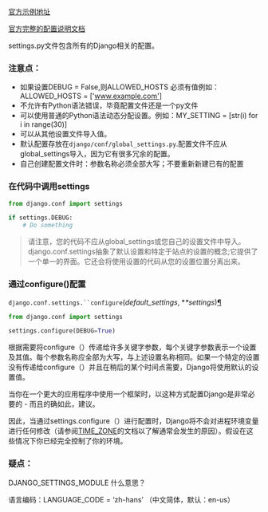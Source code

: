 [官方示例地址](https://docs.djangoproject.com/en/2.0/topics/settings/)

[官方完整的配置说明文档](https://docs.djangoproject.com/en/2.0/ref/settings/)

settings.py文件包含所有的Django相关的配置。



### 注意点：

- 如果设置DEBUG = False,则ALLOWED_HOSTS 必须有值例如：ALLOWED_HOSTS = ['www.example.com']
- 不允许有Python语法错误，毕竟配置文件还是一个py文件
- 可以使用普通的Python语法动态分配设置。例如：MY_SETTING = [str(i) for i in range(30)]
- 可以从其他设置文件导入值。
- 默认配置存放在`django/conf/global_settings.py`.配置文件不应从global_settings导入，因为它有很多冗余的配置。
- 自己创建配置文件时：参数名称必须全部大写；不要重新新建已有的配置



### 在代码中调用settings

```python
from django.conf import settings

if settings.DEBUG:
    # Do something
```

> 请注意，您的代码不应从global_settings或您自己的设置文件中导入。 django.conf.settings抽象了默认设置和特定于站点的设置的概念;它提供了一个单一的界面。它还会将使用设置的代码从您的设置位置分离出来。

### 通过configure()配置

`django.conf.settings.``configure`(*default_settings*, **\*settings*)[¶](https://docs.djangoproject.com/en/2.0/topics/settings/#django.conf.settings.configure)

```python
from django.conf import settings

settings.configure(DEBUG=True)
```

根据需要将configure（）传递给许多关键字参数，每个关键字参数表示一个设置及其值。每个参数名称应全部为大写，与上述设置名称相同。如果一个特定的设置没有传递给configure（）并且在稍后的某个时间点需要，Django将使用默认的设置值。

当你在一个更大的应用程序中使用一个框架时，以这种方式配置Django是非常必要的 - 而且的确如此，建议。

因此，当通过settings.configure（）进行配置时，Django将不会对进程环境变量进行任何修改（请参阅[TIME_ZONE](https://docs.djangoproject.com/en/2.0/ref/settings/#std:setting-TIME_ZONE)的文档以了解通常会发生的原因）。假设在这些情况下你已经完全控制了你的环境。

### 疑点：

DJANGO_SETTINGS_MODULE  什么意思？



语言编码：LANGUAGE_CODE = ‘zh-hans’ （中文简体，默认：en-us）